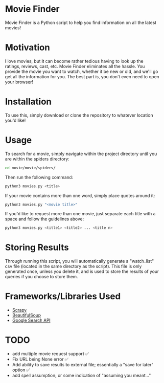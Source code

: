 # Movie Finder
Movie Finder is a Python script to help you find information on all the latest movies!

# Motivation
I love movies, but it can become rather tedious having to look up the ratings, reviews, cast, etc. Movie Finder eliminates all the hassle. You provide the movie you want to watch, whether it be new or old, and we'll go get all the information for you. The best part is, you don't even need to open your browser!

# Installation
To use this, simply download or clone the repository to whatever location you'd like!

# Usage
To search for a movie, simply navigate within the project directory until you are within the spiders directory: 
```bash
cd movie/movie/spiders/
```
Then run the following command:
```bash
python3 movies.py <title>
```
If your movie contains more than one word, simply place quotes around it:
```bash
python3 movies.py "<movie title>"
```
If you'd like to request more than one movie, just separate each title with a space and follow the guidelines above:
```bash
python3 movies.py <title1> <title2> ... <title n>
```

# Storing Results
Through running this script, you will automatically generate a "watch_list" csv file (located in the same directory as the script). This file is only generated once, unless you delete it, and is used to store the results of your queries if you choose to store them.

# Frameworks/Libraries Used
+ [Scrapy](https://scrapy.org/)
+ [BeautifulSoup](https://www.crummy.com/software/BeautifulSoup/)
+ [Google Search API](https://github.com/abenassi/Google-Search-API)

# TODO
+ add multiple movie request support :white_check_mark:
+ Fix URL being None error :white_check_mark:
+ Add ability to save results to external file; essentially a "save for later" option :white_check_mark:
+ add spell assumption, or some indication of "assuming you meant..."
